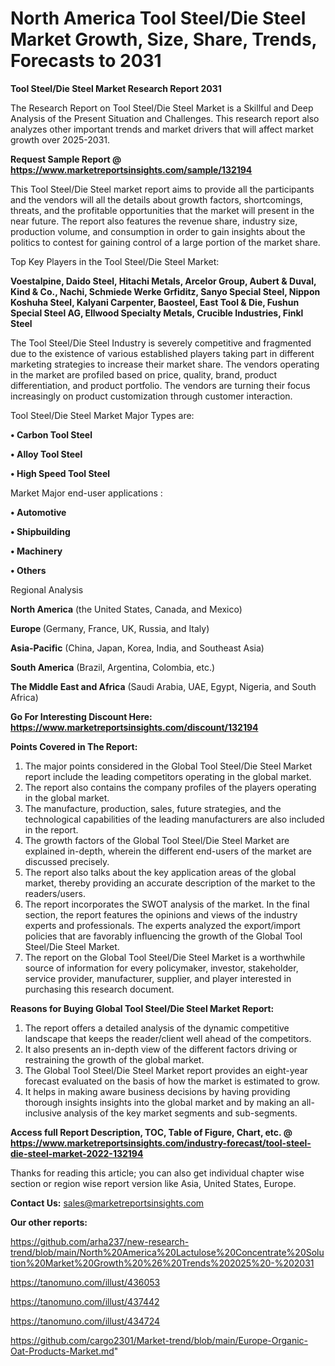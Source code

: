 # North America Tool Steel/Die Steel Market Growth, Size, Share, Trends, Forecasts to 2031

<strong>Tool Steel/Die Steel Market Research Report 2031</strong>

The Research Report on Tool Steel/Die Steel Market is a Skillful and Deep Analysis of the Present Situation and Challenges. This research report also analyzes other important trends and market drivers that will affect market growth over 2025-2031.

<strong>Request Sample Report @ <a href=https://www.marketreportsinsights.com/sample/132194>https://www.marketreportsinsights.com/sample/132194</a></strong>

This Tool Steel/Die Steel market report aims to provide all the participants and the vendors will all the details about growth factors, shortcomings, threats, and the profitable opportunities that the market will present in the near future. The report also features the revenue share, industry size, production volume, and consumption in order to gain insights about the politics to contest for gaining control of a large portion of the market share.

Top Key Players in the Tool Steel/Die Steel Market:

<strong>Voestalpine, Daido Steel, Hitachi Metals, Arcelor Group, Aubert & Duval, Kind & Co., Nachi, Schmiede Werke Grfiditz, Sanyo Special Steel, Nippon Koshuha Steel, Kalyani Carpenter, Baosteel, East Tool & Die, Fushun Special Steel AG, Ellwood Specialty Metals, Crucible Industries, Finkl Steel</strong>

The Tool Steel/Die Steel Industry is severely competitive and fragmented due to the existence of various established players taking part in different marketing strategies to increase their market share. The vendors operating in the market are profiled based on price, quality, brand, product differentiation, and product portfolio. The vendors are turning their focus increasingly on product customization through customer interaction.

Tool Steel/Die Steel Market Major Types are:

<strong>• Carbon Tool Steel

• Alloy Tool Steel

• High Speed Tool Steel</strong>

Market Major end-user applications :

<strong>• Automotive

• Shipbuilding

• Machinery

• Others</strong>

Regional Analysis

</u><strong><b>North America</b></strong> (the United States, Canada, and Mexico)

<strong><b>Europe </b></strong>(Germany, France, UK, Russia, and Italy)

<strong><b>Asia-Pacific</b></strong> (China, Japan, Korea, India, and Southeast Asia)

<strong><b>South America</b></strong> (Brazil, Argentina, Colombia, etc.)

<strong><b>The Middle East and Africa</b></strong> (Saudi Arabia, UAE, Egypt, Nigeria, and South Africa)

<strong>Go For Interesting Discount Here: <a href=https://www.marketreportsinsights.com/discount/132194>https://www.marketreportsinsights.com/discount/132194</a></strong>

<strong>Points Covered in The Report:</strong>
<ol>
  <li>The major points considered in the Global Tool Steel/Die Steel Market report include the leading competitors operating in the global market.</li>
  <li>The report also contains the company profiles of the players operating in the global market.</li>
  <li>The manufacture, production, sales, future strategies, and the technological capabilities of the leading manufacturers are also included in the report.</li>
  <li>The growth factors of the Global Tool Steel/Die Steel Market are explained in-depth, wherein the different end-users of the market are discussed precisely.</li>
  <li>The report also talks about the key application areas of the global market, thereby providing an accurate description of the market to the readers/users.</li>
  <li>The report incorporates the SWOT analysis of the market. In the final section, the report features the opinions and views of the industry experts and professionals. The experts analyzed the export/import policies that are favorably influencing the growth of the Global Tool Steel/Die Steel Market.</li>
  <li>The report on the Global Tool Steel/Die Steel Market is a worthwhile source of information for every policymaker, investor, stakeholder, service provider, manufacturer, supplier, and player interested in purchasing this research document.</li>
</ol>
<strong>Reasons for Buying Global Tool Steel/Die Steel Market Report:</strong>

<ol>
  <li>The report offers a detailed analysis of the dynamic competitive landscape that keeps the reader/client well ahead of the competitors.</li>
  <li>It also presents an in-depth view of the different factors driving or restraining the growth of the global market.</li>
  <li>The Global Tool Steel/Die Steel Market report provides an eight-year forecast evaluated on the basis of how the market is estimated to grow.</li>
  <li>It helps in making aware business decisions by having providing thorough insights insights into the global market and by making an all-inclusive analysis of the key market segments and sub-segments.</li>
</ol>
<strong>Access full Report Description, TOC, Table of Figure, Chart, etc. @ <a href=https://www.marketreportsinsights.com/industry-forecast/tool-steel-die-steel-market-2022-132194>https://www.marketreportsinsights.com/industry-forecast/tool-steel-die-steel-market-2022-132194</a></strong>


Thanks for reading this article; you can also get individual chapter wise section or region wise report version like Asia, United States, Europe.

<strong>Contact Us:</strong>
sales@marketreportsinsights.com

<strong>Our other reports:</strong>

<a href=https://github.com/arha237/new-research-trend/blob/main/North%20America%20Lactulose%20Concentrate%20Solution%20Market%20Growth%20%26%20Trends%202025%20-%202031>https://github.com/arha237/new-research-trend/blob/main/North%20America%20Lactulose%20Concentrate%20Solution%20Market%20Growth%20%26%20Trends%202025%20-%202031</a>

<a href=https://tanomuno.com/illust/436053>https://tanomuno.com/illust/436053</a>

<a href=https://tanomuno.com/illust/437442>https://tanomuno.com/illust/437442</a>

<a href=https://tanomuno.com/illust/434724>https://tanomuno.com/illust/434724</a>

<a href=https://github.com/cargo2301/Market-trend/blob/main/Europe-Organic-Oat-Products-Market.md>https://github.com/cargo2301/Market-trend/blob/main/Europe-Organic-Oat-Products-Market.md</a>"
